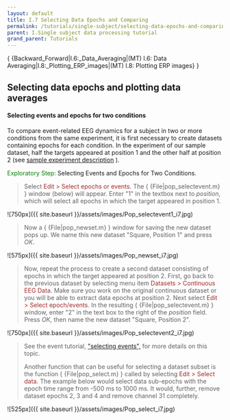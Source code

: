 ```yaml
---
layout: default
title: I.7 Selecting Data Epochs and Comparing
permalink: /tutorials/single-subject/selecting-data-epochs-and-comparing
parent: I.Single subject data processing tutorial
grand_parent: Tutorials
---
```


{ {Backward_Forward\|I.6:_Data_Averaging\|(MT) I.6: Data
Averaging\|I.8:_Plotting_ERP_images\|(MT) I.8: Plotting ERP images} }

Selecting data epochs and plotting data averages
------------------------------------------------

#### Selecting events and epochs for two conditions

To compare event-related EEG dynamics for a subject in two or more
conditions from the same experiment, it is first necessary to create
datasets containing epochs for each condition. In the experiment of our
sample dataset, half the targets appeared at position 1 and the other
half at position 2 (see [sample experiment
description](/I.1:_Loading_Data_in_EEGLAB#Sample_experiment_description "wikilink")
).

<font color=green>Exploratory Step: </font>Selecting Events and Epochs
for Two Conditions.

> Select <font color=brown>Edit \> Select epochs or events</font>. The {
> {File\|pop_selectevent.m} } window (below) will appear. Enter "1" in
> the textbox next to *position*, which will select all epochs in which
> the target appeared in position 1.


![750px]({{ site.baseurl }}/assets/images/Pop_selectevent1_i7.jpg)


> Now a { {File\|pop_newset.m} } window for saving the new dataset pops
> up. We name this new dataset "Square, Position 1" and press *OK*.


![575px]({{ site.baseurl }}/assets/images/Pop_newset_i7.jpg)


> Now, repeat the process to create a second dataset consisting of
> epochs in which the target appeared at position 2. First, go back to
> the previous dataset by selecting menu item <font color=brown>
> Datasets \> Continuous EEG Data</font>. Make sure you work on the
> original continuous dataset or you will be able to extract data epochs
> at position 2. Next select <font color=brown> Edit \> Select
> epoch/events</font>. In the resulting { {File\|pop_selectevent.m} }
> window, enter "2" in the text box to the right of the *position*
> field. Press *OK*, then name the new dataset "Square, Position 2".


![750px]({{ site.baseurl }}/assets/images/Pop_selectevent2_i7.jpg)


> See the event tutorial, ["selecting
> events",](/I.03:_Event_Processing#Selecting_events "wikilink") for
> more details on this topic.
>
> Another function that can be useful for selecting a dataset subset is
> the function { {File\|pop_select.m} } called by selecting
> <font color=brown>Edit \> Select data</font>. The example below would
> select data sub-epochs with the epoch time range from -500 ms to 1000
> ms. It would, further, remove dataset epochs 2, 3 and 4 and remove
> channel 31 completely.


![525px]({{ site.baseurl }}/assets/images/Pop_select_i7.jpg)

